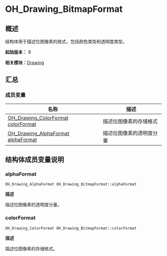 # OH_Drawing_BitmapFormat


## 概述

结构体用于描述位图像素的格式，包括颜色类型和透明度类型。

**起始版本：** 8

**相关模块：**[Drawing](_drawing.md)


## 汇总


### 成员变量

| 名称 | 描述 | 
| -------- | -------- |
| [OH_Drawing_ColorFormat](_drawing.md#oh_drawing_colorformat) [colorFormat](#colorformat) | 描述位图像素的存储格式 | 
| [OH_Drawing_AlphaFormat](_drawing.md#oh_drawing_alphaformat) [alphaFormat](#alphaformat) | 描述位图像素的透明度分量 | 


## 结构体成员变量说明


### alphaFormat

```
OH_Drawing_AlphaFormat OH_Drawing_BitmapFormat::alphaFormat
```

**描述**

描述位图像素的透明度分量。


### colorFormat

```
OH_Drawing_ColorFormat OH_Drawing_BitmapFormat::colorFormat
```

**描述**

描述位图像素的存储格式。
